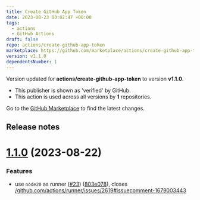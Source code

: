 ```yaml
---
title: Create GitHub App Token
date: 2023-08-23 03:02:47 +00:00
tags:
  - actions
  - GitHub Actions
draft: false
repo: actions/create-github-app-token
marketplace: https://github.com/marketplace/actions/create-github-app-token
version: v1.1.0
dependentsNumber: 1
---
```



Version updated for **actions/create-github-app-token** to version **v1.1.0**.
- This publisher is shown as 'verified' by GitHub.
- This action is used across all versions by **1** repositories.

Go to the [GitHub Marketplace](https://github.com/marketplace/actions/create-github-app-token) to find the latest changes.

## Release notes

# [1.1.0](https://github.com/actions/create-github-app-token/compare/v1.0.5...v1.1.0) (2023-08-22)


### Features

* use `node20` as runner ([#23](https://github.com/actions/create-github-app-token/issues/23)) ([803e078](https://github.com/actions/create-github-app-token/commit/803e078eb599890256679b164357599b8681de13)), closes [/github.com/actions/runner/issues/2619#issuecomment-1679003443](https://github.com//github.com/actions/runner/issues/2619/issues/issuecomment-1679003443)




